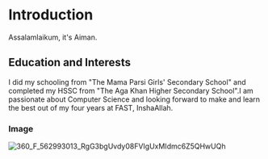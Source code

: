 # Introduction
Assalamlaikum, it's Aiman.
## Education and Interests
I did my schooling from "The Mama Parsi Girls' Secondary School" and completed my HSSC from "The Aga Khan Higher Secondary School".I am passionate about Computer Science and looking forward to make and learn the best out of my four years at FAST, InshaAllah.
### Image
![360_F_562993013_RgG3bgUvdy08FVIgUxMIdmc6Z5QHwUQh](https://github.com/user-attachments/assets/55d32815-e988-4db4-a567-82b208038d38)
